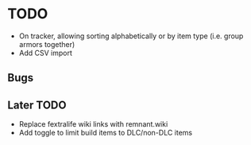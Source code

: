# TODO

- On tracker, allowing sorting alphabetically or by item type (i.e. group armors together)
- Add CSV import

## Bugs

## Later TODO

- Replace fextralife wiki links with remnant.wiki
- Add toggle to limit build items to DLC/non-DLC items
